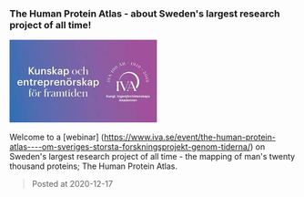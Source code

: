 ### The Human Protein Atlas - about Sweden's largest research project of all time!
![image](./images/iva.jpg)

Welcome to a [webinar] (https://www.iva.se/event/the-human-protein-atlas----om-sveriges-storsta-forskningsprojekt-genom-tiderna/) on Sweden's largest research project of all time - the mapping of man's twenty thousand proteins; The Human Protein Atlas.


> Posted at 2020-12-17




